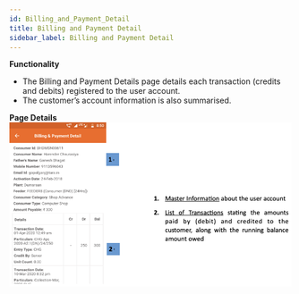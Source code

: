 ```yaml
---
id: Billing_and_Payment_Detail
title: Billing and Payment Detail
sidebar_label: Billing and Payment Detail
---
```


**Functionality**
* The Billing and Payment Details page details each transaction (credits and debits) registered to the user account.
* The customer’s account information is also summarised.

**Page Details**
![Billing And Payment Detail](./assets/4.14_BillPymtDet.png)